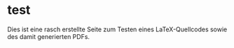 # test
Dies ist eine rasch erstellte Seite zum Testen eines LaTeX-Quellcodes sowie des damit generierten PDFs.
